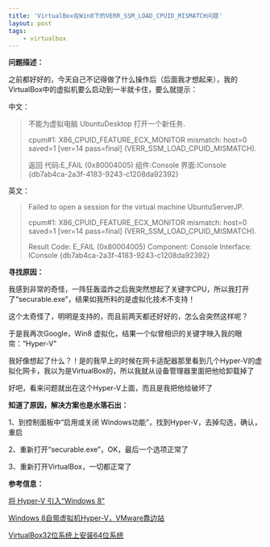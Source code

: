 ```yaml
---
title: 'VirtualBox在Win8下的VERR_SSM_LOAD_CPUID_MISMATCH问题'
layout: post
tags:
    - virtualbox
---
```


**问题描述：**  

之前都好好的，今天自己不记得做了什么操作后（后面我才想起来），我的VirtualBox中的虚拟机要么启动到一半就卡住，要么就提示：  

中文：  

> 不能为虚拟电脑 UbuntuDesktop 打开一个新任务.
> 
> cpum#1: X86_CPUID_FEATURE_ECX_MONITOR mismatch: host=0 saved=1 [ver=14 pass=final] (VERR_SSM_LOAD_CPUID_MISMATCH).
> 
> 返回 代码:E_FAIL (0x80004005)
> 组件:Console
> 界面:IConsole {db7ab4ca-2a3f-4183-9243-c1208da92392}

英文：  

> Failed to open a session for the virtual machine UbuntuServerJP.
> 
> cpum#1: X86_CPUID_FEATURE_ECX_MONITOR mismatch: host=0 saved=1 [ver=14 pass=final] (VERR_SSM_LOAD_CPUID_MISMATCH).
> 
> Result Code: E_FAIL (0x80004005)
> Component: Console
> Interface: IConsole {db7ab4ca-2a3f-4183-9243-c1208da92392}

**寻找原因：**  

我感到非常的奇怪，一阵狂轰滥炸之后我突然想起了关键字CPU，所以我打开了“securable.exe”，结果如我所料的是虚拟化技术不支持！  

这个太奇怪了，明明是支持的，而且前两天都还好好的，怎么会突然这样呢？

于是我再次Google，Win8 虚拟化，结果一个似曾相识的关键字映入我的眼帘：“Hyper-V"  

我好像想起了什么？！是的我早上的时候在网卡适配器那里看到几个Hyper-V的虚拟化网卡，我以为是VirtualBox的，所以我就从设备管理器里面把他给卸载掉了  

好吧，看来问题就出在这个Hyper-V上面，而且是我把他给破坏了

**知道了原因，解决方案也是水落石出：**  

1、到控制面板中“启用或关闭 Windows功能”，找到Hyper-V，去掉勾选，确认，重启  

2、重新打开“securable.exe”，OK，最后一个选项正常了  

3、重新打开VirtualBox，一切都正常了  


**参考信息：**  

[将 Hyper-V 引入“Windows 8”](http://blogs.msdn.com/b/b8_cn/archive/2011/09/12/hyper-v-windows-8.aspx)  

[Windows 8自带虚拟机Hyper-V，VMware靠边站](http://soft.cfan.com.cn/apps/201301/07/1357549782d99787.shtml)  

[VirtualBox32位系统上安装64位系统](http://blog.csdn.net/mal327/article/details/6597263)  
